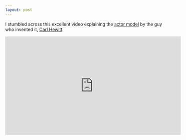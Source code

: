 ```yaml
---
layout: post
---
```


I stumbled across this excellent video explaining the [actor model](https://en.wikipedia.org/wiki/Actor_model) by the guy who invented it, [Carl Hewitt](https://en.wikipedia.org/wiki/Carl_Hewitt).

<iframe width="560" height="315" src="https://www.youtube.com/embed/7erJ1DV_Tlo" frameborder="0" allowfullscreen></iframe>
